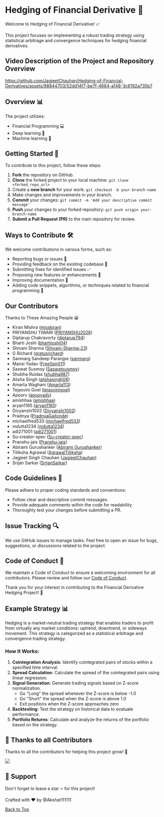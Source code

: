 <a name="top"></a>

# Hedging of Financial Derivative 💼

Welcome to Hedging of Financial Derivative! 📈

This project focuses on implementing a robust trading strategy using statistical arbitrage and convergence techniques for hedging financial derivatives.

## Video Description of the Project and Repository Overview


https://github.com/JagjeetChauhan/Hedging-of-Financial-Derivatives/assets/98844703/52dd14f7-be7f-4684-a148-3c6192a735b7



## Overview 📊

The project utilizes:

- Financial Programming 💻
- Deep learning 🧠
- Machine learning 🤖

## Getting Started 🚀

To contribute to this project, follow these steps:

1. **Fork** the repository on GitHub.
2. **Clone** the forked project to your local machine: ```git clone <forked_repo_url>```
3. Create a **new branch** for your work: ```git checkout -b your-branch-name```
4. Make changes and improvements in your branch.
5. **Commit** your changes: ```git commit -m 'Add your descriptive commit message'```
6. **Push** your changes to your forked repository: ```git push origin your-branch-name```
7. **Submit a Pull Request (PR)** to the main repository for review.

## Ways to Contribute 🛠️

We welcome contributions in various forms, such as:

- Reporting bugs or issues 🐞
- Providing feedback on the existing codebase 💬
- Submitting fixes for identified issues ✅
- Proposing new features or enhancements 🚀
- Improving documentation 📝
- Adding code snippets, algorithms, or techniques related to financial programming 💼

## Our Contributors

Thanks to These Amazing People :grinning:
* Kiran Mishra ([misskiran](https://github.com/misskiran))
* PRIYANSHU TIWARI ([PRIYANSHU2026](https://github.com/PRIYANSHU2026))
* Diptarup Chakravorty ([diptarup794](https://github.com/diptarup794))
* Bharti Joshi ([bhartijoshi04](https://github.com/bhartijoshi04))
* Shivani Sharma ([Shivani-Sharma-23](https://github.com/Shivani-Sharma-23))
* G Richard ([gratusrichard](https://github.com/gratusrichard))
* Sanmarg Sandeep Paranjpe ([sanmarg](https://github.com/sanmarg))
* Mansi Yadav ([FreeSpirit11](https://github.com/FreeSpirit11))
* Saswat Susmoy ([Saswatsusmoy](https://github.com/Saswatsusmoy))
* Shubha Ruidas ([shubha987](https://github.com/shubha987))
* Alisha Singh ([alishasingh06](https://github.com/alishasingh06))
* Amarta Waghani ([Amarta113](https://github.com/Amarta113))
* Tejasvini Goel ([tejasvinigoel](https://github.com/tejasvinigoel))
* Apoorv ([apooyadv](https://github.com/apooyadv))
* amishhaa ([amishhaa](https://github.com/amishhaa))
* aryan1165 ([aryan1165](https://github.com/aryan1165))
* Divyanshi1002 ([Divyanshi1002](https://github.com/Divyanshi1002))
* Pradnya ([PradnyaGaitonde](https://github.com/PradnyaGaitonde))
* michaelfred533 ([michaelfred533](https://github.com/michaelfred533))
* mdutta1234 ([mdutta1234](https://github.com/mdutta1234))
* adi271001 ([adi271001](https://github.com/adi271001))
* Su-creator-spec ([Su-creator-spec](https://github.com/Su-creator-spec))
* Pranshu-jais ([Pranshu-jais](https://github.com/Pranshu-jais))
* Abirami Gurushanker ([Abirami Gurushanker](https://github.com/A-b-i-r-a-m-i-G-S))
* Titiksha Agrawal ([AgrawalTitiksha](https://github.com/AgrawalTitiksha))
* Jagjeet Singh Chauhan ([JagjeetChauhan](https://github.com/JagjeetChauhan))
* Srijan Sarkar ([SrijanSarkar](https://github.com/Srijansarkar17))


## Code Guidelines 📝

Please adhere to proper coding standards and conventions:

- Follow clear and descriptive commit messages.
- Provide adequate comments within the code for readability.
- Thoroughly test your changes before submitting a PR.

## Issue Tracking 🔍

We use GitHub issues to manage tasks. Feel free to open an issue for bugs, suggestions, or discussions related to the project.

## Code of Conduct 🤝

We maintain a Code of Conduct to ensure a welcoming environment for all contributors. Please review and follow our [Code of Conduct](https://github.com/Akshat111111/Hedging-of-Financial-Derivatives/blob/main/Code-of-conduct.md).

Thank you for your interest in contributing to the Financial Derivative Hedging Project! 🙌

## Example Strategy 📊

Hedging is a market-neutral trading strategy that enables traders to profit from virtually any market conditions: uptrend, downtrend, or sideways movement. This strategy is categorized as a statistical arbitrage and convergence trading strategy.

### How It Works:

1. **Cointegration Analysis**: Identify cointegrated pairs of stocks within a specified time interval.
2. **Spread Calculation**: Calculate the spread of the cointegrated pairs using linear regression.
3. **Signal Generation**: Generate trading signals based on Z-score normalization.
   - Go "Long" the spread whenever the Z-score is below -1.0
   - Go "Short" the spread when the Z-score is above 1.0
   - Exit positions when the Z-score approaches zero
4. **Backtesting**: Test the strategy on historical data to evaluate performance.
5. **Portfolio Returns**: Calculate and analyze the returns of the portfolio based on the strategy.

## 💪 Thanks to all Contributors

Thanks to all the contributors for helping this project grow! 🍻

<a href="https://github.com/Akshat111111/Hedging-of-Financial-Derivatives/graphs/contributors">
<img src="https://contrib.rocks/image?repo=Akshat111111/Hedging-of-Financial-Derivatives" />
</a>

## 🙏 Support

Don't forget to leave a star ⭐ for this project!

Crafted with ♥ by @Akshat111111

[Back to Top](#top)

